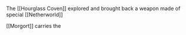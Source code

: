 The [[Hourglass Coven]] explored and brought back a weapon made of special [[Netherworld]]

[[Morgort]] carries the 